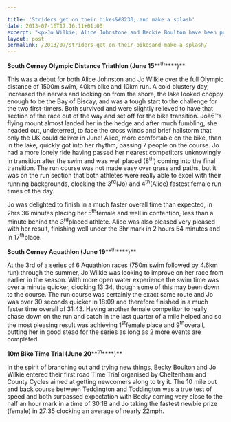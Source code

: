 ```yaml
---

title: 'Striders get on their bikes&#8230;.and make a splash'
date: 2013-07-16T17:16:11+01:00
excerpt: "<p>Jo Wilkie, Alice Johnstone and Beckie Boulton have been putting themselves to the test in water and on bikes. Here's what they've been up to:</p>"
layout: post
permalink: /2013/07/striders-get-on-their-bikesand-make-a-splash/
---
```

**South Cerney Olympic Distance Triathlon (June 15****<sup>th</sup>****)**

This was a debut for both Alice Johnston and Jo Wilkie over the full Olympic distance of 1500m swim, 40km bike and 10km run. A cold blustery day, increased the nerves and looking on from the shore, the lake looked choppy enough to be the Bay of Biscay, and was a tough start to the challenge for the two first-timers. Both survived and were slightly relieved to have that section of the race out of the way and set off for the bike transition. Joâ€™s flying mount almost landed her in the hedge and after much fumbling, she headed out, undeterred, to face the cross winds and brief hailstorm that only the UK could deliver in June! Alice, more comfortable on the bike, than in the lake, quickly got into her rhythm, passing 7 people on the course. Jo had a more lonely ride having passed her nearest competitors unknowingly in transition after the swim and was well placed (8<sup>th</sup>) coming into the final transition. The run course was not made easy over grass and paths, but it was on the run section that both athletes were really able to excel with their running backgrounds, clocking the 3<sup>rd</sup>(Jo) and 4<sup>th</sup>(Alice) fastest female run times of the day.

Jo was delighted to finish in a much faster overall time than expected, in 2hrs 36 minutes placing her 5<sup>th</sup>female and well in contention, less than a minute behind the 3<sup>rd</sup>placed athlete. Alice was also pleased very pleased with her result, finishing well under the 3hr mark in 2 hours 54 minutes and in 17<sup>th</sup>place.

**South Cerney Aquathlon (June 19****<sup>th</sup>****)**

At the 3rd of a series of 6 Aquathlon races (750m swim followed by 4.6km run) through the summer, Jo Wilkie was looking to improve on her race from earlier in the season. With more open water experience the swim time was over a minute quicker, clocking 13:34, though some of this may been down to the course. The run course was certainly the exact same route and Jo was over 30 seconds quicker in 18:09 and therefore finished in a much faster time overall of 31:43. Having another female competitor to really chase down on the run and catch in the last quarter of a mile helped and so the most pleasing result was achieving 1<sup>st</sup>female place and 9<sup>th</sup>overall, putting her in good stead for the series as long as 2 more events are completed.

**10m Bike Time Trial (June 20****<sup>th</sup>****)**

In the spirit of branching out and trying new things, Becky Boulton and Jo Wilkie entered their first road Time Trial organised by Cheltenham and County Cycles aimed at getting newcomers along to try it. The 10 mile out and back course between Teddington and Toddington was a true test of speed and both surpassed expectation with Becky coming very close to the half an hour mark in a time of 30:18 and Jo taking the fastest newbie prize (female) in 27:35 clocking an average of nearly 22mph.